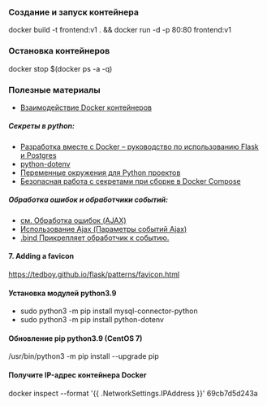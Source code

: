 ### Создание и запуск контейнера
docker build -t frontend:v1 . && docker run -d -p 80:80 frontend:v1
### Остановка контейнеров
docker stop $(docker ps -a -q)
### Полезные материалы
- [Взаимодействие Docker контейнеров](https://dotsandbrackets.com/communication-between-docker-containers-ru/)
##### Секреты в python:
- [Разработка вместе с Docker – руководство по использованию Flask и Postgres](https://falbar.ru/article/razrabotka-vmeste-s-docker-rukovodstvo-po-ispolzovaniyu-flask-i-postgres?)
- [python-dotenv](https://pypi.org/project/python-dotenv/)
- [Переменные окружения для Python проектов](https://habr.com/ru/post/472674/)
- [Безопасная работа с секретами при сборке в Docker Compose](https://habr.com/ru/company/otus/blog/501580/?)
##### Обработка ошибок и обработчики событий:
- [см. Обработка ошибок (AJAX)](https://professorweb.ru/my/javascript/jquery/level3/3_5.php?)
- [Использование Ajax (Параметры событий Ajax)](https://professorweb.ru/my/javascript/jquery/level3/3_5.php?)
- [.bind Прикрепляет обработчик к событию.](https://ruseller.com/jquery?id=125)

#### 7. Adding a favicon
https://tedboy.github.io/flask/patterns/favicon.html
#### Установка модулей python3.9
- sudo python3 -m pip install mysql-connector-python
- sudo python3 -m pip install python-dotenv
#### Обновление pip python3.9 (CentOS 7)
/usr/bin/python3 -m pip install --upgrade pip
#### Получите IP-адрес контейнера Docker
docker inspect --format '{{ .NetworkSettings.IPAddress }}' 69cb7d5d243a



